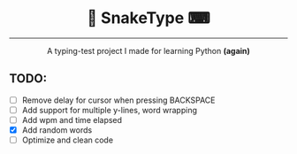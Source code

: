 <h1 align=center>🐍 SnakeType ⌨</h1>
<hr>
<p align=center>A typing-test project I made for learning Python <b>(again)</b>

## TODO:
- [ ] Remove delay for cursor when pressing BACKSPACE
- [ ] Add support for multiple y-lines, word wrapping
- [ ] Add wpm and time elapsed
- [x] Add random words
- [ ] Optimize and clean code